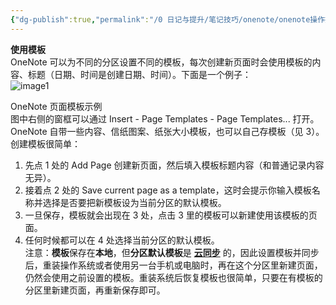 ```yaml
---
{"dg-publish":true,"permalink":"/0 日记与提升/笔记技巧/onenote/onenote操作技巧/onenote使用模板/","title":"onenote使用模板"}
---
```



**使用模板**  
OneNote 可以为不同的分区设置不同的模板，每次创建新页面时会使用模板的内容、标题（日期、时间是创建日期、时间）。下面是一个例子：  
![image1](/img/user/resources/attachments/image1.jpeg)

OneNote 页面模板示例  
图中右侧的窗框可以通过 Insert - Page Templates - Page Templates... 打开。OneNote 自带一些内容、信纸图案、纸张大小模板，也可以自己存模板（见 3）。  
创建模板很简单：
1.  先点 1 处的 Add Page 创建新页面，然后填入模板标题内容（和普通记录内容无异）。
2.  接着点 2 处的 Save current page as a template，这时会提示你输入模板名称并选择是否要把新模板设为当前分区的默认模板。
3.  一旦保存，模板就会出现在 3 处，点击 3 里的模板可以新建使用该模板的页面。
4.  任何时候都可以在 4 处选择当前分区的默认模板。  
注意：**模板**保存在**本地**，但**分区默认模板**是 [**云同步**](https://www.zhihu.com/search?q=%E4%BA%91%E5%90%8C%E6%AD%A5&search_source=Entity&hybrid_search_source=Entity&hybrid_search_extra=%7B%22sourceType%22%3A%22answer%22%2C%22sourceId%22%3A1525594474%7D) 的，因此设置模板并同步后，重装操作系统或者使用另一台手机或电脑时，再在这个分区里新建页面，仍然会使用之前设置的模板。重装系统后恢复模板也很简单，只要在有模板的分区里新建页面，再重新保存即可。